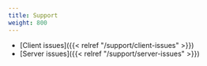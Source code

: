```yaml
---
title: Support
weight: 800
---
```


- [Client issues]({{< relref "/support/client-issues" >}})
- [Server issues]({{< relref "/support/server-issues" >}})
